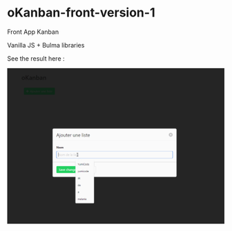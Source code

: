 # oKanban-front-version-1

Front App Kanban

Vanilla JS + Bulma libraries

See the result here :

![Kanban Project](./images/kanban.gif)